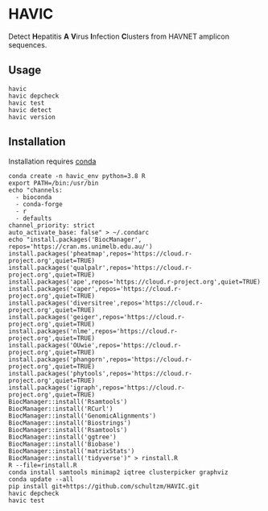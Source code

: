 # HAVIC
Detect **H**epatitis **A** **V**irus **I**nfection **C**lusters from HAVNET amplicon sequences.  

## Usage

    havic
    havic depcheck
    havic test
    havic detect
    havic version



## Installation

Installation requires [conda](https://docs.conda.io/projects/conda/en/latest/user-guide/install/)

```
conda create -n havic_env python=3.8 R
export PATH=/bin:/usr/bin
echo "channels:
  - bioconda
  - conda-forge
  - r
  - defaults
channel_priority: strict
auto_activate_base: false" > ~/.condarc
echo "install.packages('BiocManager', repos='https://cran.ms.unimelb.edu.au/')
install.packages('pheatmap',repos='https://cloud.r-project.org',quiet=TRUE)
install.packages('qualpalr',repos='https://cloud.r-project.org',quiet=TRUE)
install.packages('ape',repos='https://cloud.r-project.org',quiet=TRUE)
install.packages('caper',repos='https://cloud.r-project.org',quiet=TRUE)
install.packages('diversitree',repos='https://cloud.r-project.org',quiet=TRUE)
install.packages('geiger',repos='https://cloud.r-project.org',quiet=TRUE)
install.packages('nlme',repos='https://cloud.r-project.org',quiet=TRUE)
install.packages('OUwie',repos='https://cloud.r-project.org',quiet=TRUE)
install.packages('phangorn',repos='https://cloud.r-project.org',quiet=TRUE)
install.packages('phytools',repos='https://cloud.r-project.org',quiet=TRUE)
install.packages('igraph',repos='https://cloud.r-project.org',quiet=TRUE)
BiocManager::install('Rsamtools')
BiocManager::install('RCurl')
BiocManager::install('GenomicAlignments')
BiocManager::install('Biostrings')
BiocManager::install('Rsamtools')
BiocManager::install('ggtree')
BiocManager::install('Biobase')
BiocManager::install('matrixStats')
BiocManager::install('tidyverse')" > rinstall.R
R --file=rinstall.R
conda install samtools minimap2 iqtree clusterpicker graphviz
conda update --all
pip install git+https://github.com/schultzm/HAVIC.git
havic depcheck
havic test
```
